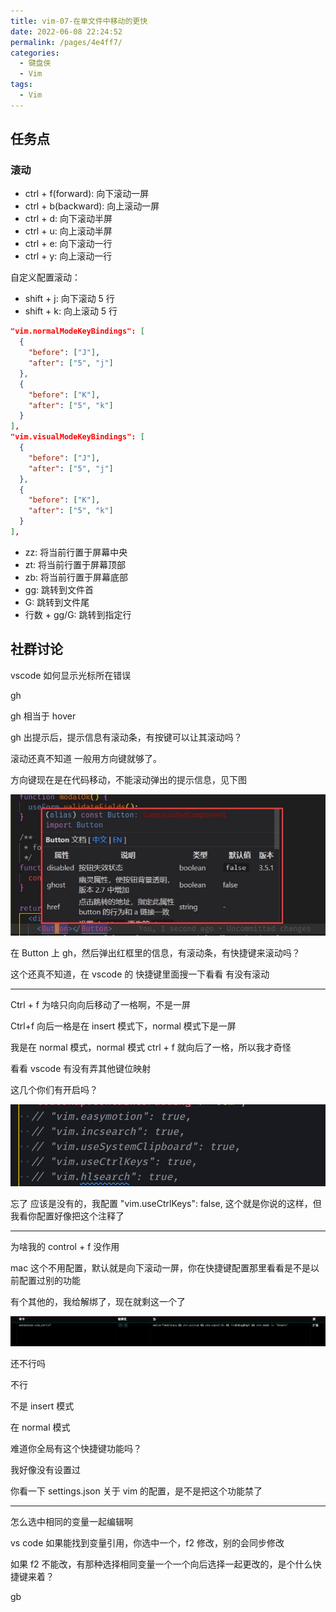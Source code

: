 ```yaml
---
title: vim-07-在单文件中移动的更快
date: 2022-06-08 22:24:52
permalink: /pages/4e4ff7/
categories:
  - 键盘侠
  - Vim
tags:
  - Vim
---
```


## 任务点

### 滚动

- ctrl + f(forward): 向下滚动一屏
- ctrl + b(backward): 向上滚动一屏
- ctrl + d: 向下滚动半屏
- ctrl + u: 向上滚动半屏
- ctrl + e: 向下滚动一行
- ctrl + y: 向上滚动一行

自定义配置滚动：

- shift + j: 向下滚动 5 行
- shift + k: 向上滚动 5 行

```json
"vim.normalModeKeyBindings": [
  {
    "before": ["J"],
    "after": ["5", "j"]
  },
  {
    "before": ["K"],
    "after": ["5", "k"]
  }
],
"vim.visualModeKeyBindings": [
  {
    "before": ["J"],
    "after": ["5", "j"]
  },
  {
    "before": ["K"],
    "after": ["5", "k"]
  }
],
```

- zz: 将当前行置于屏幕中央
- zt: 将当前行置于屏幕顶部
- zb: 将当前行置于屏幕底部
- gg: 跳转到文件首
- G: 跳转到文件尾
- 行数 + gg/G: 跳转到指定行

## 社群讨论

vscode 如何显示光标所在错误

gh

gh 相当于 hover

gh 出提示后，提示信息有滚动条，有按键可以让其滚动吗？

滚动还真不知道 一般用方向键就够了。

方向键现在是在代码移动，不能滚动弹出的提示信息，见下图

![](../../.vuepress/public/img/vim/018.jpg)

在 Button 上 gh，然后弹出红框里的信息，有滚动条，有快捷键来滚动吗？

这个还真不知道，在 vscode 的 快捷键里面搜一下看看 有没有滚动

<hr />

Ctrl + f 为啥只向向后移动了一格啊，不是一屏

Ctrl+f 向后一格是在 insert 模式下，normal 模式下是一屏

我是在 normal 模式，normal 模式 ctrl + f 就向后了一格，所以我才奇怪

看看 vscode 有没有弄其他键位映射

这几个你们有开启吗？

![](../../.vuepress/public/img/vim/019.png)

忘了 应该是没有的，我配置 "vim.useCtrlKeys": false, 这个就是你说的这样，但我看你配置好像把这个注释了

<hr />

为啥我的 control + f 没作用

mac 这个不用配置，默认就是向下滚动一屏，你在快捷键配置那里看看是不是以前配置过别的功能

有个其他的，我给解绑了，现在就剩这一个了

![](../../.vuepress/public/img/vim/020.png)

还不行吗

不行

不是 insert 模式

在 normal 模式

难道你全局有这个快捷键功能吗？

我好像没有设置过

你看一下 settings.json 关于 vim 的配置，是不是把这个功能禁了

<hr />

怎么选中相同的变量一起编辑啊

vs code 如果能找到变量引用，你选中一个，f2 修改，别的会同步修改

如果 f2 不能改，有那种选择相同变量一个一个向后选择一起更改的，是个什么快捷键来着？

gb
